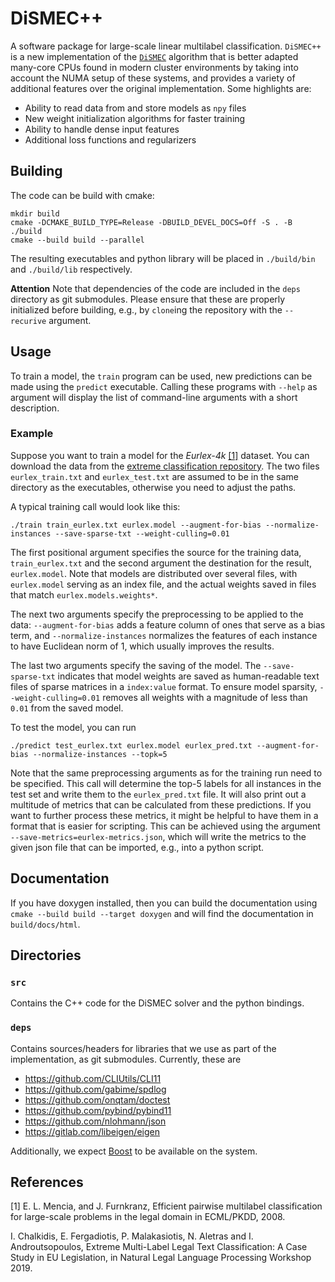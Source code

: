 # DiSMEC++
A software package for large-scale linear multilabel classification. `DiSMEC++` is a new implementation
of the [`DiSMEC`](https://github.com/xmc-aalto/dismec) algorithm that is better adapted many-core CPUs found in modern cluster environments by 
taking into account the NUMA setup of these systems, and provides a variety of additional features over 
the original implementation. Some highlights are:
* Ability to read data from and store models as `npy` files
* New weight initialization algorithms for faster training
* Ability to handle dense input features
* Additional loss functions and regularizers


## Building
The code can be build with cmake:
```shell script
mkdir build
cmake -DCMAKE_BUILD_TYPE=Release -DBUILD_DEVEL_DOCS=Off -S . -B ./build
cmake --build build --parallel
```
The resulting executables and python library will be placed in `./build/bin`
and `./build/lib` respectively. 

**Attention** Note that dependencies of the code are included in the `deps` directory as
git submodules. Please ensure that these are properly initialized before building, e.g., by
`clone`ing the repository with the `--recurive` argument.

## Usage
To train a model, the `train` program can be used, new predictions can be made
using the `predict` executable. Calling these programs with `--help` as argument
will display the list of command-line arguments with a short description.

### Example
Suppose you want to train a model for the <cite>Eurlex-4k</cite> [[1]](#1) dataset. 
You can download the data from the 
[extreme classification repository](http://manikvarma.org/downloads/XC/XMLRepository.html).
The two files `eurlex_train.txt` and `eurlex_test.txt` are assumed to be in the same directory
as the executables, otherwise you need to adjust the paths. 

A typical training call would look like this:
```shell
./train train_eurlex.txt eurlex.model --augment-for-bias --normalize-instances --save-sparse-txt --weight-culling=0.01
```
The first positional argument specifies the source for the training data, `train_eurlex.txt`
and the second argument the destination for the result, `eurlex.model`. Note that models are
distributed over several files, with `eurlex.model` serving as an index file, and the actual
weights saved in files that match `eurlex.models.weights*`.

The next two arguments specify the preprocessing to be applied to the data: 
`--augment-for-bias` adds a feature column of ones that serve as a bias term, and
`--normalize-instances` normalizes the features of each instance to have Euclidean
norm of 1, which usually improves the results. 

The last two arguments specify the saving of the model. The `--save-sparse-txt` indicates
that model weights are saved as human-readable text files of sparse matrices in a `index:value` 
format. To ensure model sparsity, `--weight-culling=0.01` removes all weights with a magnitude
of less than `0.01` from the saved model.

To test the model, you can run
```shell
./predict test_eurlex.txt eurlex.model eurlex_pred.txt --augment-for-bias --normalize-instances --topk=5
```
Note that the same preprocessing arguments as for the training run need to be specified. This
call will determine the top-5 labels for all instances in the test set and write them to the
`eurlex_pred.txt` file. It will also print out a multitude of metrics that can be calculated
from these predictions. If you want to further process these metrics, it might be helpful to
have them in a format that is easier for scripting. This can be achieved using the argument
`--save-metrics=eurlex-metrics.json`, which will write the metrics to the given json file that
can be imported, e.g., into a python script.


## Documentation
If you have doxygen installed, then you can build the documentation 
using `cmake --build build --target doxygen` and will find the documentation
in `build/docs/html`.

## Directories
### `src`
Contains the C++ code for the DiSMEC solver and the python bindings.

### `deps`
Contains sources/headers for libraries that we use as part of the implementation,
as git submodules. Currently, these are 
* https://github.com/CLIUtils/CLI11
* https://github.com/gabime/spdlog
* https://github.com/onqtam/doctest
* https://github.com/pybind/pybind11
* https://github.com/nlohmann/json
* https://gitlab.com/libeigen/eigen

Additionally, we expect [Boost](https://www.boost.org/) to be available on the system.

## References
<a id="1">[1]</a>
E. L. Mencia, and J. Furnkranz, Efficient pairwise multilabel classification for large-scale problems in the legal domain in ECML/PKDD, 2008. 

I. Chalkidis, E. Fergadiotis, P. Malakasiotis, N. Aletras and I. Androutsopoulos, Extreme Multi-Label Legal Text Classification: A Case Study in EU Legislation, in Natural Legal Language Processing Workshop 2019.  

